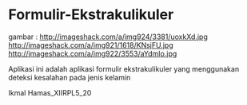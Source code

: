 # Formulir-Ekstrakulikuler
gambar : 
http://imageshack.com/a/img924/3381/uoxkXd.jpg
http://imageshack.com/a/img921/1618/KNsjFU.jpg
http://imageshack.com/a/img922/3553/aYdmIo.jpg

Aplikasi ini adalah aplikasi formulir ekstrakulikuler yang menggunakan deteksi kesalahan pada jenis kelamin 

Ikmal Hamas_XIIRPL5_20
